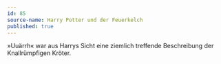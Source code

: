 ```yaml
---
id: 85
source-name: Harry Potter und der Feuerkelch
published: true
---
```

»Uuärrh« war aus Harrys Sicht eine ziemlich treffende Beschreibung der Knallrümpfigen Kröter.
